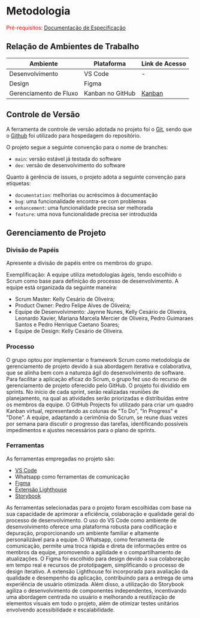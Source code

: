 
# Metodologia

<span style="color:red">Pré-requisitos: <a href="2-Especificação do Projeto.md"> Documentação de Especificação</a></span>

## Relação de Ambientes de Trabalho

| Ambiente                 | Plataforma         | Link de Acesso |
|--------------------------|--------------------|----------------|
| Desenvolvimento          | VS Code            | - |
| Design                   | Figma              | |
| Gerenciamento de Fluxo   | Kanban no GitHub   |  [Kanban](https://github.com/orgs/ICEI-PUC-Minas-PMV-ADS/projects/524)  |


## Controle de Versão

A ferramenta de controle de versão adotada no projeto foi o
[Git](https://git-scm.com/), sendo que o [Github](https://github.com)
foi utilizado para hospedagem do repositório.

O projeto segue a seguinte convenção para o nome de branches:

- `main`: versão estável já testada do software
- `dev`: versão de desenvolvimento do software

Quanto à gerência de issues, o projeto adota a seguinte convenção para
etiquetas:

- `documentation`: melhorias ou acréscimos à documentação
- `bug`: uma funcionalidade encontra-se com problemas
- `enhancement`: uma funcionalidade precisa ser melhorada
- `feature`: uma nova funcionalidade precisa ser introduzida


## Gerenciamento de Projeto

### Divisão de Papéis

Apresente a divisão de papéis entre os membros do grupo.

Exemplificação: A equipe utiliza metodologias ágeis, tendo escolhido o Scrum como base para definição do processo de desenvolvimento. A equipe está organizada da seguinte maneira:

- Scrum Master: Kelly Cesário de Oliveira;
- Product Owner: Pedro Felipe Alves de Oliveira;
- Equipe de Desenvolvimento: Jaynne Nunes, Kelly Cesário de Oliveira, Leonardo Xavier, Mariana Marcela Mercier de Oliveira, Pedro Guimaraes Santos e Pedro Henrique Caetano Soares;
- Equipe de Design: Kelly Cesário de Oliveira.


### Processo

O grupo optou por implementar o framework Scrum como metodologia de gerenciamento de projeto devido à sua abordagem iterativa e colaborativa, que se alinha bem com a natureza ágil do desenvolvimento de software. Para facilitar a aplicação eficaz do Scrum, o grupo fez uso do recurso de gerenciamento de projeto oferecido pelo GitHub. O projeto foi dividido em sprints. No início de cada sprint, serão realizadas reuniões de planejamento, na qual as atividades serão priorizadas e distribuídas entre os membros da equipe. O GitHub Projects foi utilizado para criar um quadro Kanban virtual, representando as colunas de "To Do", "In Progress" e "Done". A equipe, adaptando a cerimônia do Scrum, se reune duas vezes por semana para discutir o progresso das tarefas, identificando possíveis impedimentos e ajustes necessários para o plano de sprints. 

### Ferramentas

As ferramentas empregadas no projeto são:

- [VS Code](https://code.visualstudio.com/)
- Whatsapp como ferramentas de comunicação
- [Figma](https://www.figma.com/)
- [Extensão Lighthouse](https://chrome.google.com/webstore/detail/lighthouse/blipmdconlkpinefehnmjammfjpmpbjk?hl=pt-BR)
- [Storybook](https://storybook.js.org/)

As ferramentas selecionadas para o projeto foram escolhidas com base na sua capacidade de aprimorar a eficiência, colaboração e qualidade geral do processo de desenvolvimento. O uso do VS Code como ambiente de desenvolvimento oferece uma plataforma robusta para codificação e depuração, proporcionando um ambiente familiar e altamente personalizável para a equipe. O Whatsapp, como ferramenta de comunicação, permite uma troca rápida e direta de informações entre os membros da equipe, promovendo a agilidade e o compartilhamento de atualizações. O Figma foi escolhido para design devido à sua colaboração em tempo real e recursos de prototipagem, simplificando o processo de design iterativo. A extensão Lighthouse foi incorporada para avaliação da qualidade e desempenho da aplicação, contribuindo para a entrega de uma experiência de usuário otimizada. Além disso, a utilização do Storybook agiliza o desenvolvimento de componentes independentes, incentivando uma abordagem centrada no usuário e melhorando a reutilização de elementos visuais em todo o projeto, além de otimizar testes unitários envolvendo acessibilidade e escalabilidade.
